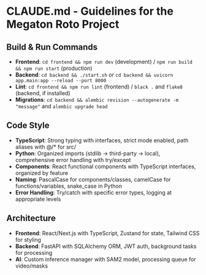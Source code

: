 # CLAUDE.md - Guidelines for the Megaton Roto Project

## Build & Run Commands
- **Frontend**: `cd frontend && npm run dev` (development) / `npm run build && npm run start` (production)
- **Backend**: `cd backend && ./start.sh` or `cd backend && uvicorn app.main:app --reload --port 8000`
- **Lint**: `cd frontend && npm run lint` (frontend) / `black .` and `flake8` (backend, if installed)
- **Migrations**: `cd backend && alembic revision --autogenerate -m "message"` and `alembic upgrade head`

## Code Style
- **TypeScript**: Strong typing with interfaces, strict mode enabled, path aliases with @/* for src/
- **Python**: Organized imports (stdlib → third-party → local), comprehensive error handling with try/except
- **Components**: React functional components with TypeScript interfaces, organized by feature
- **Naming**: PascalCase for components/classes, camelCase for functions/variables, snake_case in Python
- **Error Handling**: Try/catch with specific error types, logging at appropriate levels

## Architecture
- **Frontend**: React/Next.js with TypeScript, Zustand for state, Tailwind CSS for styling
- **Backend**: FastAPI with SQLAlchemy ORM, JWT auth, background tasks for processing
- **AI**: Custom inference manager with SAM2 model, processing queue for video/masks